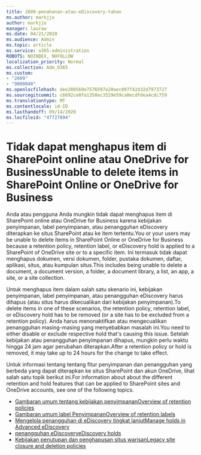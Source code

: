 ```yaml
---
title: 2609-penahanan-atau-eDiscovery-tahan
ms.author: markjjo
author: markjjo
manager: lauraw
ms.date: 04/21/2020
ms.audience: Admin
ms.topic: article
ms.service: o365-administration
ROBOTS: NOINDEX, NOFOLLOW
localization_priority: Normal
ms.collection: Adm_O365
ms.custom:
- "2609"
- "9000048"
ms.openlocfilehash: dee208560e7576597e20aec897f42432d7973727
ms.sourcegitcommit: c6692ce0fa1358ec3529e59ca0ecdfdea4cdc759
ms.translationtype: MT
ms.contentlocale: id-ID
ms.lasthandoff: 09/14/2020
ms.locfileid: "47727894"
---
```

# <a name="unable-to-delete-items-in-sharepoint-online-or-onedrive-for-business"></a><span data-ttu-id="e41cd-102">Tidak dapat menghapus item di SharePoint online atau OneDrive for Business</span><span class="sxs-lookup"><span data-stu-id="e41cd-102">Unable to delete items in SharePoint Online or OneDrive for Business</span></span>

<span data-ttu-id="e41cd-103">Anda atau pengguna Anda mungkin tidak dapat menghapus item di SharePoint online atau OneDrive for Business karena kebijakan penyimpanan, label penyimpanan, atau penangguhan eDiscovery diterapkan ke situs SharePoint atau ke item tertentu.</span><span class="sxs-lookup"><span data-stu-id="e41cd-103">You or your users may be unable to delete items in SharePoint Online or OneDrive for Business because a retention policy, retention label, or eDiscovery hold is applied to a SharePoint of OneDrive site or to a specific item.</span></span> <span data-ttu-id="e41cd-104">Ini termasuk tidak dapat menghapus dokumen, versi dokumen, folder, pustaka dokumen, daftar, aplikasi, situs, atau kumpulan situs.</span><span class="sxs-lookup"><span data-stu-id="e41cd-104">This includes being unable to delete a document, a document version, a folder, a document library, a list, an app, a site, or a site collection.</span></span> 

<span data-ttu-id="e41cd-105">Untuk menghapus item dalam salah satu skenario ini, kebijakan penyimpanan, label penyimpanan, atau penangguhan eDiscovery harus dihapus (atau situs harus dikecualikan dari kebijakan penyimpanan).</span><span class="sxs-lookup"><span data-stu-id="e41cd-105">To delete items in one of these scenarios, the retention policy, retention label, or eDiscovery hold has to be removed (or a site has to be excluded from a retention policy).</span></span> <span data-ttu-id="e41cd-106">Anda harus menonaktifkan atau mengecualikan penangguhan masing-masing yang menyebabkan masalah ini.</span><span class="sxs-lookup"><span data-stu-id="e41cd-106">You need to either disable or exclude respective hold that's causing this issue.</span></span> <span data-ttu-id="e41cd-107">Setelah kebijakan atau penangguhan penyimpanan dihapus, mungkin perlu waktu hingga 24 jam agar perubahan diterapkan.</span><span class="sxs-lookup"><span data-stu-id="e41cd-107">After a retention policy or hold is removed, it may take up to 24 hours for the change to take effect.</span></span> 

<span data-ttu-id="e41cd-108">Untuk informasi tentang tentang fitur penyimpanan dan penangguhan yang berbeda yang dapat diterapkan ke situs SharePoint dan akun OneDrive, lihat salah satu topik berikut ini.</span><span class="sxs-lookup"><span data-stu-id="e41cd-108">For information about about the different retention and hold features that can be applied to SharePoint sites and OneDrive accounts, see one of the following topics.</span></span>

- [<span data-ttu-id="e41cd-109">Gambaran umum tentang kebijakan penyimpanan</span><span class="sxs-lookup"><span data-stu-id="e41cd-109">Overview of retention policies</span></span>](https://docs.microsoft.com/microsoft-365/compliance/retention-policies)
- [<span data-ttu-id="e41cd-110">Gambaran umum label Penyimpanan</span><span class="sxs-lookup"><span data-stu-id="e41cd-110">Overview of retention labels</span></span>](https://docs.microsoft.com/microsoft-365/compliance/labels)
- [<span data-ttu-id="e41cd-111">Mengelola penangguhan di eDiscovery tingkat lanjut</span><span class="sxs-lookup"><span data-stu-id="e41cd-111">Manage holds in Advanced eDiscovery</span></span>](https://docs.microsoft.com/microsoft-365/compliance/managing-holds)
- [<span data-ttu-id="e41cd-112">penangguhan eDiscovery</span><span class="sxs-lookup"><span data-stu-id="e41cd-112">eDiscovery holds</span></span>](https://docs.microsoft.com/microsoft-365/compliance/ediscovery-cases#step-4-place-content-locations-on-hold)
- [<span data-ttu-id="e41cd-113">Kebijakan penutupan dan penghapusan situs warisan</span><span class="sxs-lookup"><span data-stu-id="e41cd-113">Legacy site closure and deletion policies</span></span>](https://support.office.com/article/Use-policies-for-site-closure-and-deletion-A8280D82-27FD-48C5-9ADF-8A5431208BA5)